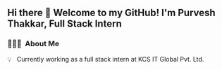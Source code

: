 ## Hi there 👋 Welcome to my GitHub! I'm Purvesh Thakkar, Full Stack Intern


### 👨🏻‍💻 &nbsp;About Me
💡 &nbsp; Currently working as a full stack intern at KCS IT Global Pvt. Ltd.

<!---
kcs-purveshthakkar/kcs-purveshthakkar is a ✨ special ✨ repository because its `README.md` (this file) appears on your GitHub profile.
You can click the Preview link to take a look at your changes.
--->
